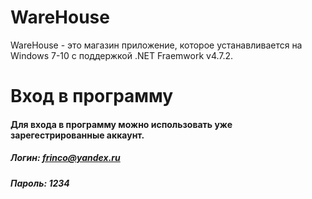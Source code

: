 # WareHouse
WareHouse - это магазин приложение, которое устанавливается на Windows 7-10 с поддержкой .NET Fraemwork v4.7.2.

# Вход в программу
#### Для входа в программу можно использовать уже зарегестрированные аккаунт.
##### Логин: frinco@yandex.ru
##### Пароль: 1234
